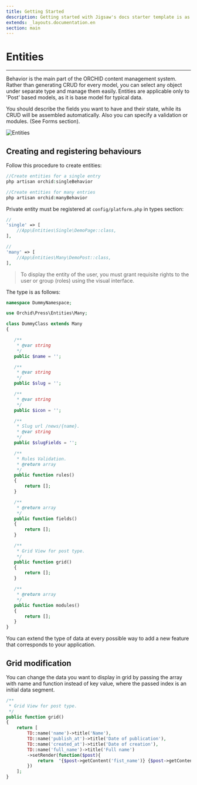 ```yaml
---
title: Getting Started
description: Getting started with Jigsaw's docs starter template is as easy as 1, 2, 3.
extends: _layouts.documentation.en
section: main
---
```


# Entities 
----------

Behavior is the main part of the ORCHID content management system. Rather than generating CRUD for every model, you can select any object under separate type and manage them easily. 
Entities are applicable only to 'Post' based models, as it is base model for typical data.

You should describe the fields you want to have and their state, while its CRUD will be assembled automatically.
Also you can specify a validation or modules. (See Forms section).

![Entities](https://orchid.software/img/scheme/entities.jpg)

## Creating and registering behaviours
        
Follow this procedure to create entities:


```php
//Create entities for a single entry
php artisan orchid:singleBehavior

//Create entities for many entries 
php artisan orchid:manyBehavior
```

Private entity must be registered at `config/platform.php` in types section:


```php
//
'single' => [
    //App\Entities\Single\DemoPage::class,
],

//
'many' => [
    //App\Entities\Many\DemoPost::class,
],
```

> To display the entity of the user, you must grant requisite rights to the user or group (roles) using the visual interface.

The type is as follows:

 ```php
namespace DummyNamespace;

use Orchid\Press\Entities\Many;

class DummyClass extends Many
{

    /**
     * @var string
     */
    public $name = '';

    /**
     * @var string
     */
    public $slug = '';

    /**
     * @var string
     */
    public $icon = '';

    /**
     * Slug url /news/{name}.
     * @var string
     */
    public $slugFields = '';

    /**
     * Rules Validation.
     * @return array
     */
    public function rules()
    {
        return [];
    }

    /**
     * @return array
     */
    public function fields()
    {
        return [];
    }

    /**
     * Grid View for post type.
     */
    public function grid()
    {
        return [];
    }

    /**
     * @return array
     */
    public function modules()
    {
        return [];
    }
}

```

You can extend the type of data at every possible way to add a new feature that corresponds to your application.


## Grid modification


You can change the data you want to display in grid by passing the array with name and function instead of key value, where the passed index is an initial data segment. 

 ```php
 /**
  * Grid View for post type.
  */
 public function grid()
 {
     return [
         TD::name('name')->title('Name'),
         TD::name('publish_at')->title('Date of publication'),
         TD::name('created_at')->title('Date of creation'),
         TD::name('full_name')->title('Full name')
         ->setRender(function($post){
             return  "{$post->getContent('fist_name')} {$post->getContent('last_name')}";
         })
     ];
 }

```
